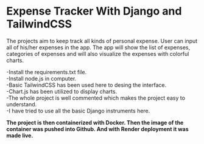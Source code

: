 # Expense Tracker With Django and TailwindCSS
The projects aim to keep track all kinds of personal expense. User can input all of his/her expenses in the app. The app will show the list of expenses, categories of expenses and will also visualize the expenses with colorful charts.

-Install the requirements.txt file. \
-Install node.js in computer. \
-Basic TailwindCSS has been used here to desing the interface. \
-Chart.js has been utilized to display charts. \
-The whole project is well commented which makes the project easy to understand. \
-I have tried to use all the basic Django instruments here. 

**The project is then containerized with Docker. Then the image of the container was pushed into Github. And with Render deployment it was made live.**
